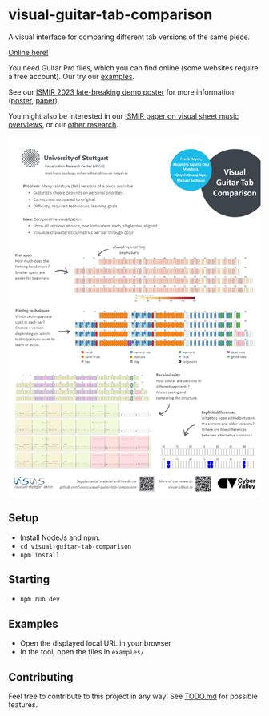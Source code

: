 # visual-guitar-tab-comparison

A visual interface for comparing different tab versions of the same piece.

[Online here!](https://visvar.github.io/visual-guitar-tab-comparison)

You need Guitar Pro files, which you can find online (some websites require a free account).
Our try our [examples](./examples/).

See our [ISMIR 2023 late-breaking demo poster](https://ismir2023program.ismir.net/lbd_357.html) for more information ([poster](./media/357_poster.pdf), [paper](./media/357_paper.pdf)).

You might also be interested in our [ISMIR paper on visual sheet music overviews](https://github.com/visvar/sheetmusic-overviews/), or our [other research](https://visvar.github.io/).

![](./media/teaser.png)

## Setup

- Install NodeJs and npm.
- `cd visual-guitar-tab-comparison`
- `npm install`

## Starting

- `npm run dev`

## Examples

- Open the displayed local URL in your browser
- In the tool, open the files in `examples/`

## Contributing

Feel free to contribute to this project in any way!
See [TODO.md](./TODO.md) for possible features.
